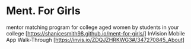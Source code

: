 # Ment. For Girls
mentor matching program for college aged women by students in your college [https://shanicesmith98.github.io/ment-for-girls/]
InVision Mobile App Walk-Through [https://invis.io/ZDQJZHRKWG3#/347270845_About]
